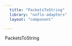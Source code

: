 ```yaml
---
  title: "PacketsToString"
  library: "noflo-adapters"
  layout: "component"

---
```

PacketsToString